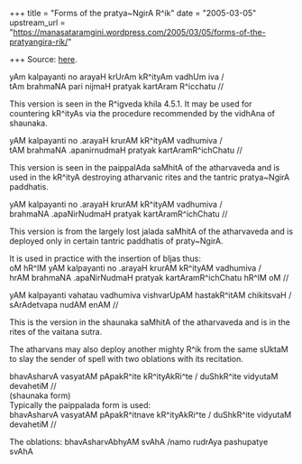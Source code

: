 +++
title = "Forms of the pratya~NgirA R^ik"
date = "2005-03-05"
upstream_url = "https://manasataramgini.wordpress.com/2005/03/05/forms-of-the-pratyangira-rik/"

+++
Source: [here](https://manasataramgini.wordpress.com/2005/03/05/forms-of-the-pratyangira-rik/).

yAm kalpayanti no arayaH krUrAm kR^ityAm vadhUm iva /  
tAm brahmaNA pari nijmaH pratyak kartAram R^icchatu //  
  
This version is seen in the R^igveda khila 4.5.1. It may be used for
countering kR^ityAs via the procedure recommended by the vidhAna of
shaunaka.

yAM kalpayanti no .arayaH krurAM kR^ityAM vadhumiva /  
tAM brahmaNA .apanirnudmaH pratyak kartAramR^ichChatu //

This version is seen in the paippalAda saMhitA of the atharvaveda and is
used in the kR^ityA destroying atharvanic rites and the tantric
pratya\~NgirA paddhatis.

yAM kalpayanti no .arayaH krurAM kR^ityAM vadhumiva /  
brahmaNA .apaNirNudmaH pratyak kartAramR^ichChatu //

This version is from the largely lost jalada saMhitA of the atharvaveda
and is deployed only in certain tantric paddhatis of praty\~NgirA.

It is used in practice with the insertion of bIjas thus:  
oM hR^IM yAM kalpayanti no .arayaH krurAM kR^ityAM vadhumiva /  
hrAM brahmaNA .apaNirNudmaH pratyak kartAramR^ichChatu hR^IM oM //

yAM kalpayanti vahatau vadhumiva vishvarUpAM hastakR^itAM chikitsvaH /  
sArAdetvapa nudAM enAM //

This is the version in the shaunaka saMhitA of the atharvaveda and is in
the rites of the vaitana sutra.

The atharvans may also deploy another mighty R^ik from the same sUktaM
to slay the sender of spell with two oblations with its recitation.

bhavAsharvA vasyatAM pApakR^ite kR^ityAkRi^te / duShkR^ite vidyutaM
devahetiM //  
(shaunaka form)  
Typically the paippalada form is used:  
bhavAsharvA vasyatAM pApakR^itnave kR^ityAkRi^te / duShkR^ite vidyutaM
devahetiM //

The oblations: bhavAsharvAbhyAM svAhA /namo rudrAya pashupatye svAhA

